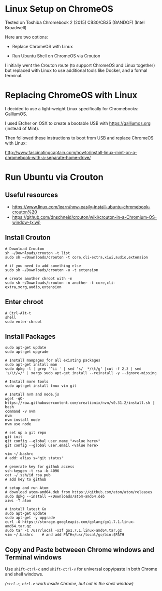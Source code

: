 # Linux Setup on ChromeOS

Tested on Toshiba Chromebook 2 (2015) CB30/CB35 (GANDOF) (Intel Broadwell)

Here are two options:

* Replace ChromeOS with Linux

* Run Ubuntu Shell on ChromeOS via Crouton

I initially went the Crouton route (to support ChromeOS and Linux together) but replaced with Linux
to use additional tools like Docker, and a formal terminal.

# Replacing ChromeOS with Linux

I decided to use a light-weight Linux specifically for Chromebooks: GalliumOS.

I used Etcher on OSX to create a bootable USB with https://galliumos.org (instead of Mint).

Then followed these instructions to boot from USB and replace ChromeOS with Linux:

http://www.fascinatingcaptain.com/howto/install-linux-mint-on-a-chromebook-with-a-separate-home-drive/

# Run Ubuntu via Crouton

## Useful resources

* https://www.linux.com/learn/how-easily-install-ubuntu-chromebook-crouton%20
* https://github.com/dnschneid/crouton/wiki/crouton-in-a-Chromium-OS-window-(xiwi)

## Install Crouton

    # Download Crouton
    sh ~/Downloads/crouton -t list
    sudo sh ~/Downloads/crouton -t core,cli-extra,xiwi,audio,extension

    # if you need to add something else
    sudo sh ~/Downloads/crouton -u -t extension

    # create another chroot with -n
    sudo sh ~/Downloads/crouton -n another -t core,cli-extra,xorg,audio,extension

## Enter chroot

    # Ctrl-Alt-t
    shell
    sudo enter-chroot

## Install Packages

    sudo apt-get update
    sudo apt-get upgrade

    # Install manpages for all existing packages
    sudo apt-get install man
    sudo dpkg -l | grep '^ii ' | sed 's/  */\t/g' |cut -f 2,3 | sed 's/\t/=/' | xargs sudo apt-get install --reinstall -y --ignore-missing

    # Install more tools
    sudo apt-get install tmux vim git

    # Install nvm and node.js
    wget -qO- https://raw.githubusercontent.com/creationix/nvm/v0.31.2/install.sh | bash
    command -v nvm
    nvm
    nvm install node
    nvm use node

    # set up a git repo
    git init
    git config --global user.name "<value here>"
    git config --global user.email <value here>

    vim ~/.bashrc
    # add: alias s="git status"

    # generate key for github access
    ssh-keygen -t rsa -b 4096
    cat ~/.ssh/id_rsa.pub
    # add key to github

    # setup and run Atom
    # download atom-amd64.deb from https://github.com/atom/atom/releases
    sudo dpkg --install ~/Downloads/atom-amd64.deb
    xiwi -T atom

    # install latest Go
    sudo apt-get update
    sudo apt-get -y upgrade
    curl -O https://storage.googleapis.com/golang/go1.7.1.linux-amd64.tar.gz
    sudo tar -C /usr/local -xzf go1.7.1.linux-amd64.tar.gz
    vim ~/.bashrc    # and add PATH=/usr/local/go/bin:$PATH

## Copy and Paste betweeen Chrome windows and Terminal windows

Use `shift-ctrl-c` and `shift-ctrl-v` for universal copy/paste in both Chrome and shell windows.

*(`ctrl-c`, `ctrl-v` work inside Chrome, but not in the shell window)*
